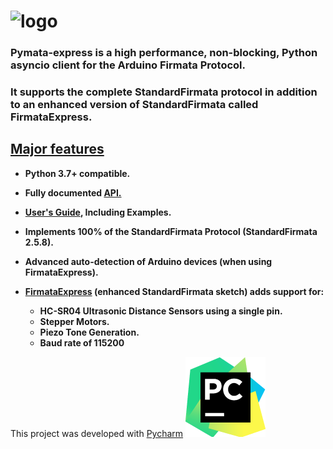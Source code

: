 ![logo](https://raw.github.com/MrYsLab/pymata-express/master/documentation/images/pymata_express.png)
=====================================================================================================

### Pymata-express is a high performance, non-blocking, Python asyncio client for the Arduino Firmata Protocol.

### It supports the complete StandardFirmata protocol in addition to an enhanced version of StandardFirmata called FirmataExpress.

<h2><u>Major features</u></h2>

* **Python 3.7+ compatible.**

* **Fully documented [API.](http://htmlpreview.github.io/?https://github.com/MrYsLab/pymata-express/blob/gh-pages/documentation/api/pymata_express.html)**

* **[User's Guide](https://mryslab.github.io/pymata-express/), Including Examples.**

* **Implements 100% of the StandardFirmata Protocol (StandardFirmata 2.5.8).**

* **Advanced auto-detection of Arduino devices (when using FirmataExpress).**

* **[FirmataExpress](https://github.com/MrYsLab/FirmataExpress) (enhanced StandardFirmata sketch) adds support for:**
     * **HC-SR04 Ultrasonic Distance Sensors using a single pin.**
     * **Stepper Motors.**
     * **Piezo Tone Generation.**
     * **Baud rate of 115200**

This project was developed with [Pycharm](https://www.jetbrains.com/pycharm/) ![logo](https://github.com/MrYsLab/python_banyan/blob/master/images/icon_PyCharm.png)
